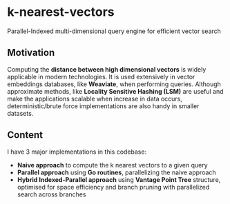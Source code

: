 # k-nearest-vectors

Parallel-Indexed multi-dimensional query engine for efficient vector search 

## Motivation

Computing the **distance between high dimensional vectors** is widely applicable in modern technologies. It is used extensively in
vector embeddings databases, like **Weaviate**, when performing queries. Although approximate methods, like **Locality Sensitive Hashing
(LSM)** are useful and make the applications scalable when increase in data occurs, deterministic/brute force implementations are also handy
in smaller datasets.

## Content

I have 3 major implementations in this codebase:

- **Naive approach** to compute the k nearest vectors to a given query
- **Parallel approach** using **Go routines**, parallelizing the naive approach
- **Hybrid Indexed-Parallel approach** using **Vantage Point Tree** structure, optimised for space efficiency and branch pruning with parallelized search across branches
